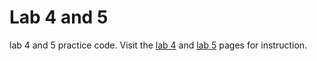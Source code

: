 Lab 4 and 5
==========

lab 4 and 5 practice code. Visit the [lab 4](http://www-scf.usc.edu/~csci104/labs/lab04.html) and [lab 5](http://www-scf.usc.edu/~csci104/labs/lab05.html) pages for instruction.
